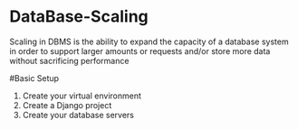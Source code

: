 # DataBase-Scaling
Scaling in DBMS is the ability to expand the capacity of a database system in order to support larger amounts or requests and/or store more data without sacrificing performance


#Basic Setup

1. Create your virtual environment
2. Create a Django project
3. Create your database servers

